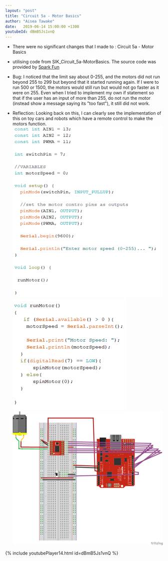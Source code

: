 ```yaml
---
layout: "post"
title: "Circuit 5a - Motor Basics"
author: "Aisea Tawake"
date:   2019-06-14 15:00:00 +1300
youtubeId: dBmB5Js1vnQ
---
```

* There were no significant changes that I made to : Circuit 5a - Motor Basics

* utilising code from SIK_Circuit_5a-MotorBasics. The source code was provided by [Spark Fun](https://learn.sparkfun.com/tutorials/sparkfun-inventors-kit-experiment-guide---v40/circuit-5a-motor-basics)

* Bug: I noticed that the limit say about 0-255, and the motors did not run beyond 255 to 299 but beyond that it started running again. If I were to run 500 or 1500, the motors would still run but would not go faster as it were on 255. Even when I tried to implement my own if statement so that if the user has an input of more than 255, do not run the motor (instead show a message saying its "too fast"), it still did not work.

* Reflection: Looking back on this, I can clearly see the implementation of this on toy cars and robots which have a remote control to make the motors function.
![alt text](https://raw.githubusercontent.com/tawaab1/portfolio-images/master/Embedded%20Systems%20Portfolio/images/d13.png "image")
![alt text](https://raw.githubusercontent.com/tawaab1/portfolio-images/master/Embedded%20Systems%20Portfolio/images/d131.png "image")
![alt text](https://raw.githubusercontent.com/tawaab1/portfolio-images/master/Embedded%20Systems%20Portfolio/images/c14.png "image")

{% include youtubePlayer14.html id=dBmB5Js1vnQ %}
